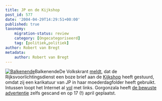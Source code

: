 ```yaml
---
title: JP en de Kijkshop
post_id: 577
date: '2004-04-29T14:29:51+00:00'
published: true
taxonomy:
    migration-status: review
    category: [Ongecategoriseerd]
    tag: [politiek,politiek]
author: Robert van Bregt
metadata:
    author: Robert van Bregt
---
```

[![Balkenende](http://www.bol.com/imgbase0/thumb/BOOKCOVER/FC/9/0/2/9/0/9029072466.gif "Balkenende")](http://clk.tradedoubler.com/click?a=1703208&p=67859&g=17297694&epi=1001004001809962)BalkenendeDe Volkskrant [meldt](http://www.volkskrant.nl/binnenland/1083128942402.html), dat de Rijksvoorlichtingsdienst een boze brief aan de [Kijkshop](http://www.kijkshop.nl/) heeft gestuurd, omdat zij een karikatuur van JP in haar moederdagfolder heeft gebruikt. Intussen loopt het Internet al [vol](http://www.google.nl/search?q=kijkshop+folder) met links. Gorgonzala heeft [de bewuste advertentie](http://www.gorgonzola.nl/index.php?itemid=470) zelfs gescand en op 17 (!) april geplaatst.